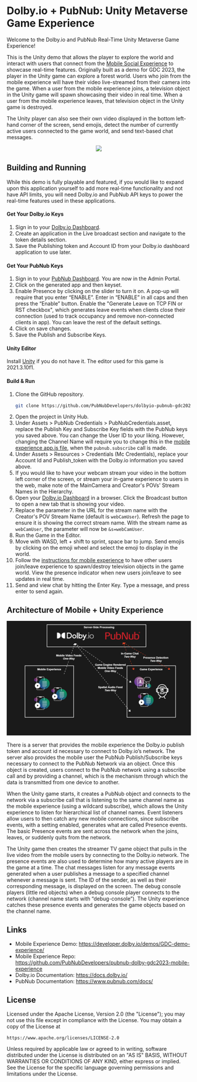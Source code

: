 Dolby.io + PubNub: Unity Metaverse Game Experience
==================================================
Welcome to the Dolby.io and PubNub Real-Time Unity Metaverse Game Experience!

This is the Unity demo that allows the player to explore the world and interact with users that connect from the [Mobile Social Experience](https://github.com/PubNubDevelopers/pubnub-dolby-gdc2023-mobile-experience) to showcase real-time features. Originally built as a demo for GDC 2023, the player in the Unity game can explore a forest world. Users who join from the mobile experience will have their video live-streamed from their camera into the game. When a user from the mobile experience joins, a television object in the Unity game will spawn showcasing their video in real time. When a user from the mobile experience leaves, that television object in the Unity game is destroyed.

The Unity player can also see their own video displayed in the bottom left-hand corner of the screen, send emojis, detect the number of currently active users connected to the game world, and send text-based chat messages.

<p align="middle">
  <img src="/Media/demo.gif"/>
</p>

## Building and Running

While this demo is fully playable and featured, if you would like to expand upon this application yourself to add more real-time functionality and not have API limits, you will need Dolby.io and PubNub API keys to power the real-time features used in these applications.

#### Get Your Dolby.io Keys
1. Sign in to your [Dolby.io Dashboard](https://dolby.io/signup).
2. Create an application in the Live broadcast section and navigate to the token details section.
3. Save the Publishing token and Account ID from your Dolby.io dashboard application to use later.

#### Get Your PubNub Keys
1. Sign in to your [PubNub Dashboard](https://admin.pubnub.com/). You are now in the Admin Portal.
2. Click on the generated app and then keyset.
3. Enable Presence by clicking on the slider to turn it on. A pop-up will require that you enter “ENABLE”. Enter in “ENABLE” in all caps and then press the “Enable” button. Enable the "Generate Leave on TCP FIN or RST checkbox", which generates leave events when clients close their connection (used to track occupancy and remove non-connected clients in app). You can leave the rest of the default settings.
5. Click on save changes.
6. Save the Publish and Subscribe Keys.

#### Unity Editor
Install [Unity](https://store.unity.com/download-nuo) if you do not have it. The editor used for this game is 2021.3.10f1.

#### Build & Run

1. Clone the GitHub repository.
	```bash
	git clone https://github.com/PubNubDevelopers/dolbyio-pubnub-gdc2023-unity.git
	```  
2. Open the project in Unity Hub.
3. Under Assets > PubNub Credentials > PubNubCredentials.asset, replace the Publish Key and Subscribe Key fields with the PubNub keys you saved above. You can change the User ID to your liking. However, changing the Channel Name will require you to change this in the [mobile experience app.js file](https://github.com/PubNubDevelopers/pubnub-dolby-gdc2023-mobile-experience/blob/main/app.js), when the ```pubnub.subscribe``` call is made.
4. Under Assets > Resources > Credentials (Mc Credentials), replace your Account Id and Publish_token with the Dolby.io information you saved above.
5. If you would like to have your webcam stream your video in the bottom left corner of the screen, or stream your in-game experience to users in the web, make note of the MainCamera and Creator's POVs' Stream Names in the Hierarchy.
6. Open your [Dolby.io Dashboard](https://dolby.io/signup) in a browser. Click the Broadcast button to open a new tab that is showing your video.
7. Replace the parameter in the URL for the stream name with the Creator's POV Stream Name (default is ```webCamUser```). Refresh the page to ensure it is showing the correct stream name. With the stream name as ```webCamUser```, the parameter will now be ```&s=webCamUser```.
8. Run the Game in the Editor.
9. Move with WASD, left + shift to sprint, space bar to jump. Send emojis by clicking on the emoji wheel and select the emoji to display in the world.
10. Follow the [instructions for mobile experience](https://github.com/PubNubDevelopers/pubnub-dolby-gdc2023-mobile-experience/blob/main/README.md) to have other users join/leave experience to spawn/destroy television objects in the game world. View the presence indicator when new users join/leave to see updates in real time.
11. Send and view chat by hitting the Enter Key. Type a message, and press enter to send again.

## Architecture of Mobile + Unity Experience
<p align="middle">
  <img src="/Media/architecture.png"/>
</p>

There is a server that provides the mobile experience the Dolby.io publish token and account id necessary to connect to Dolby.io’s network. The server also provides the mobile user the PubNub Publish/Subscribe keys necessary to connect to the PubNub Network via an object.
Once this object is created, users connect to the PubNub network using a subscribe call and by providing a channel, which is the mechanism through which the data is transmitted from one device to another.

When the Unity game starts, it creates a PubNub object and connects to the network via a subscribe call that is listening to the same channel name as the mobile experience (using a wildcard subscribe), which allows the Unity experience to listen for hierarchical list of channel names. Event listeners allow users to then catch any new mobile connections, since subscribe events, with a setting enabled, generates what are called Presence events.
The basic Presence events are sent across the network when the joins, leaves, or suddenly quits from the network.

The Unity game then creates the streamer TV game object that pulls in the live video from the mobile users by connecting to the Dolby.io network.
The presence events are also used to determine how many active players are in the game at a time. The chat messages listen for any message events generated when a user publishes a message to a specified channel whenever a message is sent. The ID of the sender, as well as their corresponding message, is displayed on the screen. The debug console players (little red objects) when a debug console player connects to the network (channel name starts with “debug-console”). The Unity experience catches these presence events and generates the game objects based on the channel name.

## Links
- Mobile Experience Demo: https://developer.dolby.io/demos/GDC-demo-experience/
- Mobile Experience Repo: https://github.com/PubNubDevelopers/pubnub-dolby-gdc2023-mobile-experience
- Dolby.io Documentation: https://docs.dolby.io/
- PubNub Documentation: https://www.pubnub.com/docs/

## License
Licensed under the Apache License, Version 2.0 (the "License");
you may not use this file except in compliance with the License.
You may obtain a copy of the License at

    https://www.apache.org/licenses/LICENSE-2.0

Unless required by applicable law or agreed to in writing, software
distributed under the License is distributed on an "AS IS" BASIS,
WITHOUT WARRANTIES OR CONDITIONS OF ANY KIND, either express or implied.
See the License for the specific language governing permissions and
limitations under the License.
